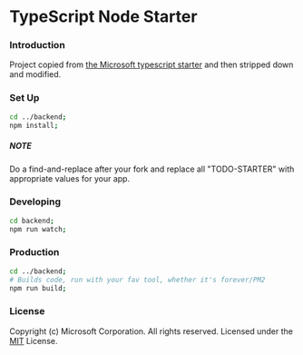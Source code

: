 # TypeScript Node Starter

### Introduction

Project copied from [the Microsoft typescript starter](https://github.com/microsoft/TypeScript-Node-Starter) and then stripped down and modified.

### Set Up

```bash
cd ../backend;
npm install;
```

##### NOTE

Do a find-and-replace after your fork and replace all "TODO-STARTER" with appropriate values for your app.

### Developing

```bash
cd backend;
npm run watch;
```

### Production

```bash
cd ../backend;
# Builds code, run with your fav tool, whether it's forever/PM2
npm run build;
```

### License
Copyright (c) Microsoft Corporation. All rights reserved.
Licensed under the [MIT](LICENSE.txt) License.
